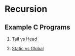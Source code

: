 # Recursion

## Example C Programs

1. [Tail vs Head](TailHead/src/main.c)

2. [Static vs Global](StaticGlobal/src/main.c)